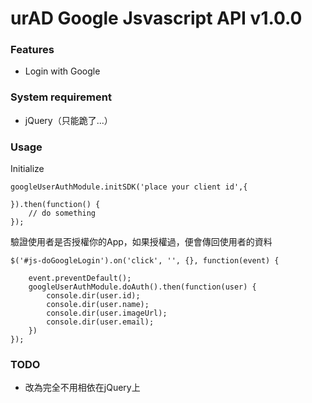 # urAD Google Jsvascript API v1.0.0

### Features

* Login with Google

### System requirement

* jQuery（只能跪了...）

### Usage

Initialize

```
googleUserAuthModule.initSDK('place your client id',{
		
}).then(function() {
	// do something
});
```

驗證使用者是否授權你的App，如果授權過，便會傳回使用者的資料

```
$('#js-doGoogleLogin').on('click', '', {}, function(event) {

	event.preventDefault();
	googleUserAuthModule.doAuth().then(function(user) {
		console.dir(user.id);
		console.dir(user.name);
		console.dir(user.imageUrl);
		console.dir(user.email);
	})
});
``` 
### TODO

* 改為完全不用相依在jQuery上